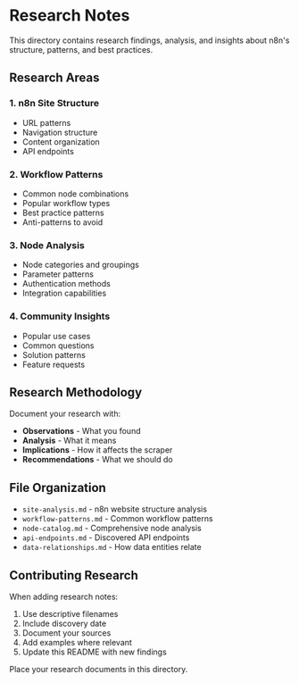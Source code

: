 # Research Notes

This directory contains research findings, analysis, and insights about n8n's structure, patterns, and best practices.

## Research Areas

### 1. n8n Site Structure
- URL patterns
- Navigation structure
- Content organization
- API endpoints

### 2. Workflow Patterns
- Common node combinations
- Popular workflow types
- Best practice patterns
- Anti-patterns to avoid

### 3. Node Analysis
- Node categories and groupings
- Parameter patterns
- Authentication methods
- Integration capabilities

### 4. Community Insights
- Popular use cases
- Common questions
- Solution patterns
- Feature requests

## Research Methodology

Document your research with:
- **Observations** - What you found
- **Analysis** - What it means
- **Implications** - How it affects the scraper
- **Recommendations** - What we should do

## File Organization

- `site-analysis.md` - n8n website structure analysis
- `workflow-patterns.md` - Common workflow patterns
- `node-catalog.md` - Comprehensive node analysis
- `api-endpoints.md` - Discovered API endpoints
- `data-relationships.md` - How data entities relate

## Contributing Research

When adding research notes:
1. Use descriptive filenames
2. Include discovery date
3. Document your sources
4. Add examples where relevant
5. Update this README with new findings

Place your research documents in this directory.

